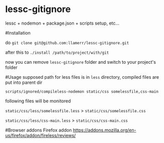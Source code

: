 lessc-gitignore
===============

lessc + nodemon + package.json + scripts setup, etc...

#Installation

do `git clone git@github.com:llamerr/lessc-gitignore.git`

after this to `./install /path/to/project/with/git`

now you can remove `lessc-gitignore` folder and switch to your project's folder

#Usage
supposed path for less files is in `less` directory, compiled files are put into parent dir

`scripts/ignored/compileless-nodemon static/css somelessfile,css-main`

following files will be monitored

`static/css/less/somelessfile.less` > `static/css/somelessfile.css`

`static/css/less/css-main.less` > `static/css/css-main.css`

#Browser addons
Firefox addon https://addons.mozilla.org/en-us/firefox/addon/fireless/reviews/
